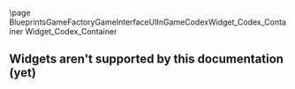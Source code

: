 \page BlueprintsGameFactoryGameInterfaceUIInGameCodexWidget_Codex_Container Widget_Codex_Container
## Widgets aren't supported by this documentation (yet)
